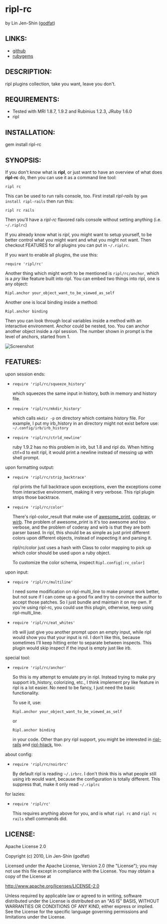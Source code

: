 # ripl-rc
by Lin Jen-Shin ([godfat](http://godfat.org))

## LINKS:

* [github](http://github.com/godfat/ripl-rc)
* [rubygems](http://rubygems.org/gems/ripl-rc)

## DESCRIPTION:

ripl plugins collection, take you want, leave you don't.

## REQUIREMENTS:

* Tested with MRI 1.8.7, 1.9.2 and Rubinius 1.2.3, JRuby 1.6.0
* ripl

## INSTALLATION:

   gem install ripl-rc

## SYNOPSIS:

If you don't know what is __ripl__, or just want to have an
overview of what does __ripl-rc__ do, then you can use it as
a command line tool:

    ripl rc

This can be used to run rails console, too. First install
_ripl-rails_ by `gem install ripl-rails` then run this:

    ripl rc rails

Then you'll have a _ripl-rc_ flavored rails console without
setting anything (i.e. `~/.riplrc`)

If you already know what is _ripl_, you might want to setup
yourself, to be better control what you might want and what
you might not want. Then checkout FEATURES for all plugins
you can put in `~/.riplrc`.

If you want to enable all plugins, the use this:

    require 'ripl/rc'

Another thing which might worth to be mentioned is
`ripl/rc/anchor`, which is a _pry_ like feature built into
ripl. You can embed two things into ripl, one is any object:

    Ripl.anchor your_object_want_to_be_viewed_as_self

Another one is local binding inside a method:

    Ripl.anchor binding

Then you can look through local variables inside a method
with an interactive environment. Anchor could be nested, too.
You can anchor another object inside a _ripl_ session. The number
shown in prompt is the level of anchors, started from 1.

![Screenshot](https://github.com/godfat/ripl-rc/raw/master/screenshot.png)

## FEATURES:

upon session ends:

* `require 'ripl/rc/squeeze_history'`

  which squeezes the same input in history, both in memory
  and history file.

* `require 'ripl/rc/mkdir_history'`

  which calls `mkdir -p` on directory which contains history
  file. For example, I put my irb_history in an directory
  might not exist before use: `~/.config/irb/irb_history`

* `require 'ripl/rc/ctrld_newline'`

  ruby 1.9.2 has no this problem in irb, but 1.8 and ripl do.
  When hitting ctrl+d to exit ripl, it would print a newline
  instead of messing up with shell prompt.

upon formatting output:

* `require 'ripl/rc/strip_backtrace'`

  ripl prints the full backtrace upon exceptions, even the
  exceptions come from interactive environment, making it
  very verbose. This ripl plugin strips those backtrace.

* `require 'ripl/rc/color'`

  There's ripl-color_result that make use of <a href="https://github.com/michaeldv/awesome_print">awesome_print</a>,
  <a href="http://coderay.rubychan.de/">coderay</a>, or <a href="https://github.com/janlelis/wirb">wirb</a>. The problem of awesome_print is it's too
  awesome and too verbose, and the problem of coderay and
  wirb is that they are both parser based. In ripl, this should
  be as simple as just print different colors upon different
  objects, instead of inspecting it and parsing it.

  ripl/rc/color just uses a hash with Class to color mapping
  to pick up which color should be used upon a ruby object.

  To customize the color schema, inspect `Ripl.config[:rc_color]`

upon input:

* `require 'ripl/rc/multiline'`

  I need some modification on ripl-multi_line to make prompt
  work better, but not sure if I can come up a good fix and
  try to convince the author to accept those patches. So I
  just bundle and maintain it on my own. If you're using
  ripl-rc, you could use this plugin, otherwise, keep using
  ripl-multi_line.

* `require 'ripl/rc/eat_whites'`

  irb will just give you another prompt upon an empty input,
  while ripl would show you that your input is nil. I don't like
  this, because sometimes I'll keep hitting enter to separate
  between inspects. This plugin would skip inspect if the input
  is empty just like irb.

special tool:

* `require 'ripl/rc/anchor'`

  So this is my attempt to emulate pry in ripl. Instead
  trying to make pry support irb_history, colorizing, etc.,
  I think implement pry like feature in ripl is a lot easier.
  No need to be fancy, I just need the basic functionality.

  To use it, use:
  <pre><code>Ripl.anchor your_object_want_to_be_viewed_as_self</code></pre>
  or
  <pre><code>Ripl.anchor binding</code></pre>
  in your code. Other than pry ripl support, you might be
  interested in <a href="https://github.com/cldwalker/ripl-rails">ripl-rails</a> and <a href="https://github.com/cldwalker/ripl-hijack">ripl-hijack</a>, too.

about config:

* `require 'ripl/rc/noirbrc'`

  By default ripl is reading `~/.irbrc`. I don't think this
  is what people still using irb would want, because the
  configuration is totally different. This suppress that,
  make it only read `~/.riplrc`

for lazies:

* `require 'ripl/rc'`

  This requires anything above for you, and is what `ripl rc`
  and `ripl rc rails` shell commands did.

## LICENSE:

Apache License 2.0

Copyright (c) 2010, Lin Jen-Shin (godfat)

Licensed under the Apache License, Version 2.0 (the "License");
you may not use this file except in compliance with the License.
You may obtain a copy of the License at

<http://www.apache.org/licenses/LICENSE-2.0>

Unless required by applicable law or agreed to in writing, software
distributed under the License is distributed on an "AS IS" BASIS,
WITHOUT WARRANTIES OR CONDITIONS OF ANY KIND, either express or implied.
See the License for the specific language governing permissions and
limitations under the License.
